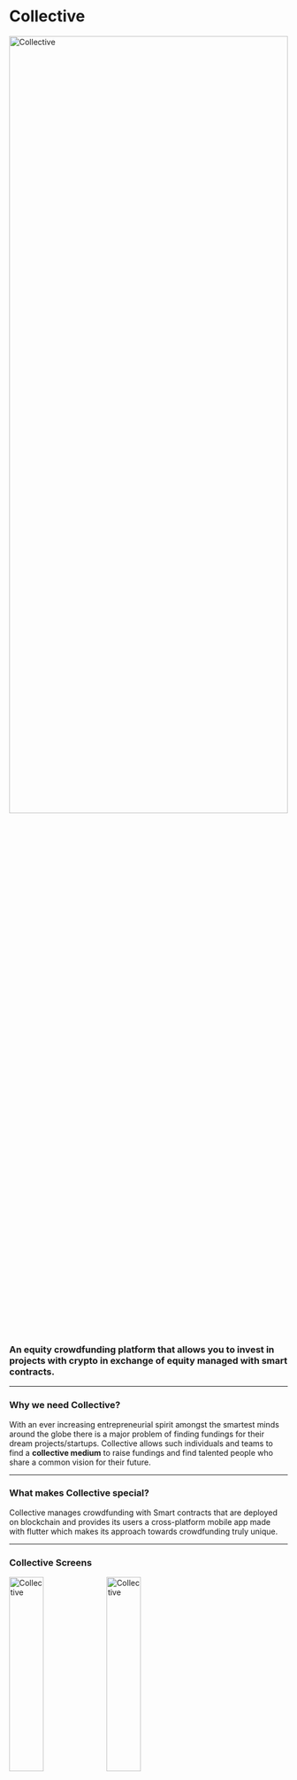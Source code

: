 <h1>Collective</h1>


<img src="https://github.com/sagarparker/Collective/blob/main/assets/ScreenShots/Cover.png" alt="Collective" width="100%" height="60%"/>

<h3>An equity crowdfunding platform that allows you to invest in projects with crypto in exchange of equity managed with smart contracts.</h3>


<hr>

<h3>Why we need Collective?</h3>
<p>With an ever increasing entrepreneurial spirit amongst the smartest minds around the globe there is a major problem of finding fundings for their dream projects/startups. Collective allows such individuals and teams to find a <b>collective medium</b> to raise fundings and find talented people who share a common vision for their future.
</p>


<hr>

<h3>What makes Collective special?</h3>
<p>Collective manages crowdfunding with Smart contracts that are deployed on blockchain and provides its users a cross-platform mobile app made with flutter which makes its approach towards crowdfunding truly unique.
</p>

<hr>

<h3>Collective Screens</h3>

<img src="https://github.com/sagarparker/Collective/blob/main/assets/ScreenShots/Login.png" alt="Collective" width="35%" height="30%" /><img src="https://github.com/sagarparker/Collective/blob/main/assets/ScreenShots/Register.png" alt="Collective" width="35%" height="30%"/>

